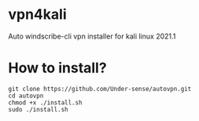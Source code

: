 # vpn4kali
Auto windscribe-cli vpn installer for kali linux 2021.1
# How to install?
    git clone https://github.com/Under-sense/autovpn.git
    cd autovpn
    chmod +x ./install.sh
    sudo ./install.sh
